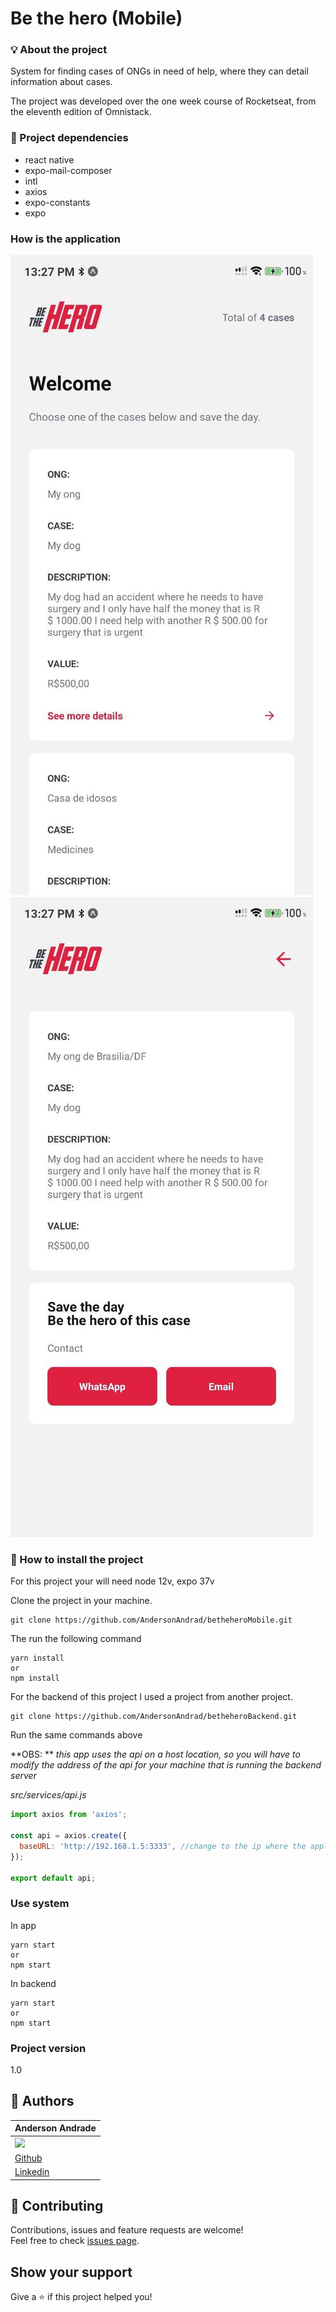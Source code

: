 # Be the hero (Mobile)

###  :bulb: ​About the project

System for finding cases of ONGs in need of help, where they can detail information about cases.

The project was developed over the one week course of Rocketseat, from the eleventh edition of Omnistack.

### :memo: Project dependencies

- react native
- expo-mail-composer
- intl
- axios
- expo-constants
- expo

### How  is the application 

<img src="https://github.com/AndersonAndrad/betheheroMobile/blob/master/images/photo_2020-05-22_13-48-49.jpg">
<img src="https://github.com/AndersonAndrad/betheheroMobile/blob/master/images/photo_2020-05-22_13-49-02.jpg">

### 🚀 How to install the project

For this project your will need node 12v, expo 37v

Clone the project in your machine.

```
git clone https://github.com/AndersonAndrad/betheheroMobile.git
```

The run the following command

```
yarn install
or 
npm install
```

For the backend of this project I used a project from another project.

```
git clone https://github.com/AndersonAndrad/betheheroBackend.git
```

Run the same commands above

**OBS: ** *this app uses the api on a host location, so you will have to modify the address of the api for your machine that is running the backend server*

*src/services/api.js*

```js
import axios from 'axios';

const api = axios.create({
  baseURL: 'http://192.168.1.5:3333', //change to the ip where the application backend is running
});

export default api;

```

### Use system

In app

```
yarn start 
or 
npm start
```

In backend

```
yarn start 
or 
npm start
```

### Project version

1.0

## 👤 Authors

| Anderson Andrade                                             |
| ------------------------------------------------------------ |
| <img src="https://avatars0.githubusercontent.com/u/31743641?s=400&u=b6d9e1c428279846440325b0fae90f4b9c4d1d98&v=4" width="110"> |
| <a href="https://github.com/AndersonAndrad">Github</a>       |
| <a href="https://www.linkedin.com/in/AndersonAndrad/">Linkedin</a> |

## 🤝 Contributing

Contributions, issues and feature requests are welcome!<br />Feel free to check [issues page](https://github.com/andersonandrad/betheheroMobile/issues).

## Show your support

Give a ⭐️ if this project helped you!
